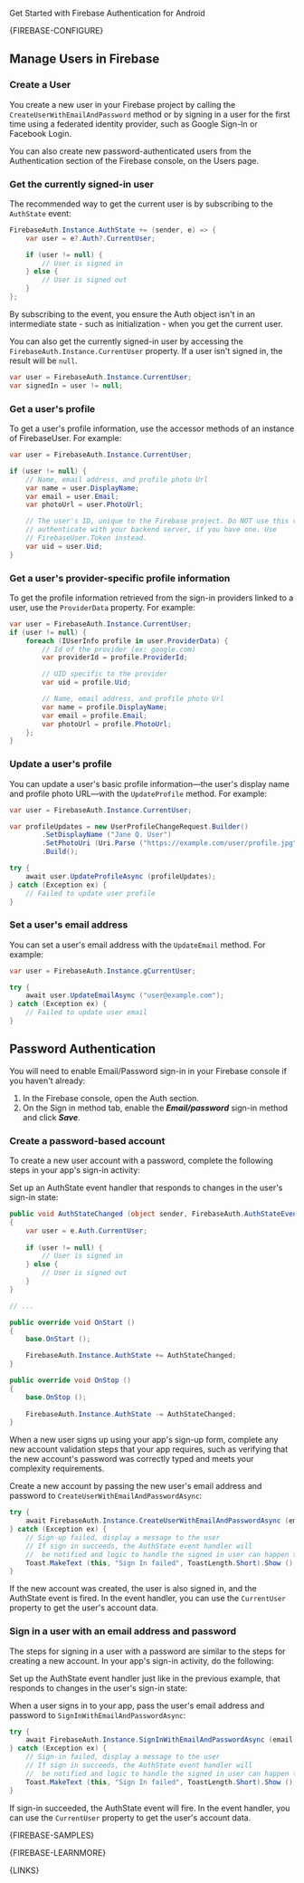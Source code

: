 Get Started with Firebase Authentication for Android


{FIREBASE-CONFIGURE}



## Manage Users in Firebase


### Create a User

You create a new user in your Firebase project by calling the `CreateUserWithEmailAndPassword` method or by signing in a user for the first time using a federated identity provider, such as Google Sign-In or Facebook Login.

You can also create new password-authenticated users from the Authentication section of the Firebase console, on the Users page.


### Get the currently signed-in user

The recommended way to get the current user is by subscribing to the `AuthState` event:

```csharp
FirebaseAuth.Instance.AuthState += (sender, e) => {
    var user = e?.Auth?.CurrentUser;

    if (user != null) {
        // User is signed in
    } else {
        // User is signed out
    }
};
```

By subscribing to the event, you ensure the Auth object isn't in an intermediate state - such as initialization - when you get the current user.

You can also get the currently signed-in user by accessing the  `FirebaseAuth.Instance.CurrentUser` property.  If a user isn't signed in, the result will be `null`.

```csharp
var user = FirebaseAuth.Instance.CurrentUser;
var signedIn = user != null;
```


### Get a user's profile

To get a user's profile information, use the accessor methods of an instance of FirebaseUser. For example:

```csharp
var user = FirebaseAuth.Instance.CurrentUser;

if (user != null) {
    // Name, email address, and profile photo Url
    var name = user.DisplayName;
    var email = user.Email;
    var photoUrl = user.PhotoUrl;

    // The user's ID, unique to the Firebase project. Do NOT use this value to
    // authenticate with your backend server, if you have one. Use
    // FirebaseUser.Token instead.
    var uid = user.Uid;
}
```


### Get a user's provider-specific profile information

To get the profile information retrieved from the sign-in providers linked to a user, use the `ProviderData` property. For example:

```csharp
var user = FirebaseAuth.Instance.CurrentUser;
if (user != null) {
    foreach (IUserInfo profile in user.ProviderData) {
        // Id of the provider (ex: google.com)
        var providerId = profile.ProviderId;

        // UID specific to the provider
        var uid = profile.Uid;

        // Name, email address, and profile photo Url
        var name = profile.DisplayName;
        var email = profile.Email;
        var photoUrl = profile.PhotoUrl;
    };
}
```



### Update a user's profile

You can update a user's basic profile information—the user's display name and profile photo URL—with the `UpdateProfile` method. For example:

```csharp
var user = FirebaseAuth.Instance.CurrentUser;

var profileUpdates = new UserProfileChangeRequest.Builder()
        .SetDisplayName ("Jane Q. User")
        .SetPhotoUri (Uri.Parse ("https://example.com/user/profile.jpg"))
        .Build();

try {
    await user.UpdateProfileAsync (profileUpdates);
} catch (Exception ex) {
    // Failed to update user profile
}
```



### Set a user's email address

You can set a user's email address with the `UpdateEmail` method. For example:

```csharp
var user = FirebaseAuth.Instance.gCurrentUser;

try {
    await user.UpdateEmailAsync ("user@example.com");
} catch (Exception ex) {
    // Failed to update user email
}
```





## Password Authentication

You will need to enable Email/Password sign-in in your Firebase console if you haven't already:

 1. In the Firebase console, open the Auth section.
 2. On the Sign in method tab, enable the ***Email/password*** sign-in method and click ***Save***.


### Create a password-based account

To create a new user account with a password, complete the following steps in your app's sign-in activity:

Set up an AuthState event handler that responds to changes in the user's sign-in state:

```csharp
public void AuthStateChanged (object sender, FirebaseAuth.AuthStateEventArgs e)
{
	var user = e.Auth.CurrentUser;
	
    if (user != null) {
        // User is signed in
    } else {
        // User is signed out
    }
}

// ...

public override void OnStart ()
{
    base.OnStart ();

    FirebaseAuth.Instance.AuthState += AuthStateChanged;
}

public override void OnStop ()
{
    base.OnStop ();
    
    FirebaseAuth.Instance.AuthState -= AuthStateChanged;
}
```

When a new user signs up using your app's sign-up form, complete any new account validation steps that your app requires, such as verifying that the new account's password was correctly typed and meets your complexity requirements.

Create a new account by passing the new user's email address and password to `CreateUserWithEmailAndPasswordAsync`:

```csharp
try {
    await FirebaseAuth.Instance.CreateUserWithEmailAndPasswordAsync (email, password);
} catch (Exception ex) {
    // Sign-up failed, display a message to the user
    // If sign in succeeds, the AuthState event handler will
    //  be notified and logic to handle the signed in user can happen there
    Toast.MakeText (this, "Sign In failed", ToastLength.Short).Show ();
}
```

If the new account was created, the user is also signed in, and the AuthState event is fired. In the event handler, you can use the `CurrentUser` property to get the user's account data.




### Sign in a user with an email address and password

The steps for signing in a user with a password are similar to the steps for creating a new account. In your app's sign-in activity, do the following:


Set up the AuthState event handler just like in the previous example, that responds to changes in the user's sign-in state:

When a user signs in to your app, pass the user's email address and password to `SignInWithEmailAndPasswordAsync`:

```csharp
try {
    await FirebaseAuth.Instance.SignInWithEmailAndPasswordAsync (email, password);
} catch (Exception ex) {
    // Sign-in failed, display a message to the user
    // If sign in succeeds, the AuthState event handler will
    //  be notified and logic to handle the signed in user can happen there
    Toast.MakeText (this, "Sign In failed", ToastLength.Short).Show ();
}
```

If sign-in succeeded, the AuthState event will fire. In the  event handler, you can use the `CurrentUser` property to get the user's account data.


{FIREBASE-SAMPLES}



{FIREBASE-LEARNMORE}



{LINKS}
